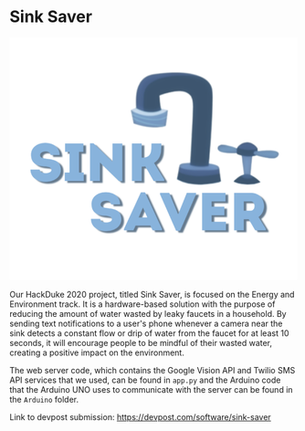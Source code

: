# Sink Saver

![Sink Saver Logo](./Sink%20Saver%20Logo.png)


Our HackDuke 2020 project, titled Sink Saver, is focused on the Energy and Environment track. It is a hardware-based solution with the purpose of reducing the amount of water wasted by leaky faucets in a household. By sending text notifications to a user's phone whenever a camera near the sink detects a constant flow or drip of water from the faucet for at least 10 seconds, it will encourage people to be mindful of their wasted water, creating a positive impact on the environment.

The web server code, which contains the Google Vision API and Twilio SMS API services that we used, can be found in `app.py` and the Arduino code that the Arduino UNO uses to communicate with the server can be found in the `Arduino` folder.

Link to devpost submission: https://devpost.com/software/sink-saver
